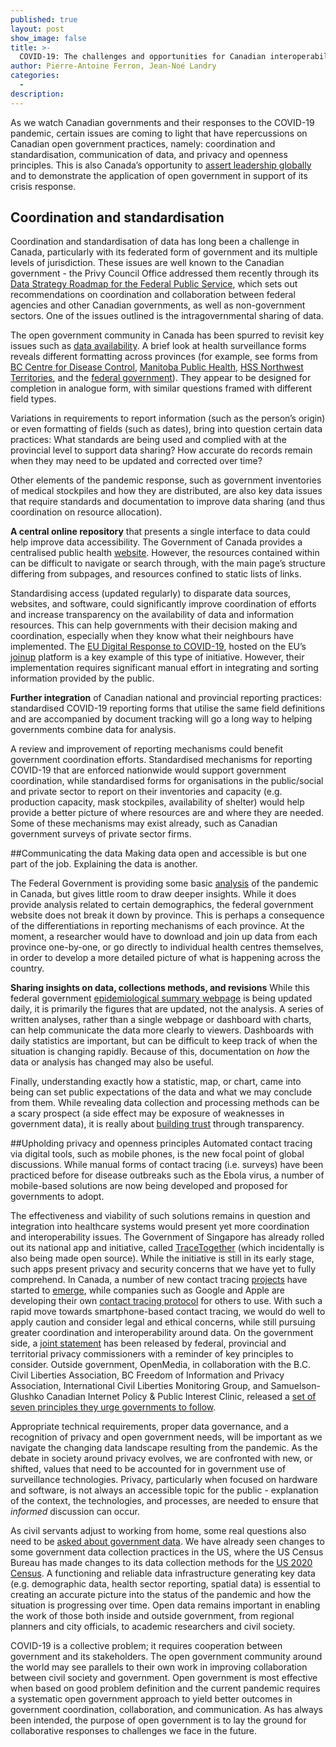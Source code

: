```yaml
---
published: true
layout: post
show_image: false
title: >-
  COVID-19: The challenges and opportunities for Canadian interoperability, open government, and privacy
author: Pierre-Antoine Ferron, Jean-Noé Landry
categories:
  - 
description: 
---
```

As we watch Canadian governments and their responses to the COVID-19 pandemic, certain issues are coming to light that have repercussions on Canadian open government practices, namely: coordination and standardisation, communication of data, and privacy and openness principles. This is also Canada’s opportunity to [assert leadership globally](https://www.cbc.ca/news/politics/un-security-council-pandemic-canada-trudeau-1.5556149) and to demonstrate the application of open government in support of its crisis response.

## Coordination and standardisation
Coordination and standardisation of data has long been a challenge in Canada, particularly with its federated form of government and its multiple levels of jurisdiction. These issues are well known to the Canadian government - the Privy Council Office addressed them recently through its [Data Strategy Roadmap for the Federal Public Service](https://www.canada.ca/en/privy-council/corporate/clerk/publications/data-strategy.html), which sets out recommendations on coordination and collaboration between federal agencies and other Canadian governments, as well as non-government sectors. One of the issues outlined is the intragovernmental sharing of data.

The open government community in Canada has been spurred to revisit key issues such as [data availability](http://datalibre.ca/2020/04/17/covid-19-demographic-reporting/). A brief look at health surveillance forms reveals different formatting across provinces (for example, see forms from [BC Centre for Disease Control](http://www.bccdc.ca/health-professionals/professional-resources/surveillance-forms), [Manitoba Public Health](https://www.gov.mb.ca/health/publichealth/surveillance/forms.html), [HSS Northwest Territories](https://www.hss.gov.nt.ca/professionals/en/services/coronavirus-disease-covid-19), and the [federal government](https://www.canada.ca/content/dam/phac-aspc/documents/services/diseases/2019-novel-coronavirus-infection/health-professionals/2019-nCoV-case-report-form-en.pdf)). They appear to be designed for completion in analogue form, with similar questions framed with different field types.

Variations in requirements to report information (such as the person’s origin) or even formatting of fields (such as dates), bring into question certain data practices: What standards are being used and complied with at the provincial level to support data sharing? How accurate do records remain when they may need to be updated and corrected over time?

Other elements of the pandemic response, such as government inventories of medical stockpiles and how they are distributed, are also key data issues that require standards and documentation to improve data sharing (and thus coordination on resource allocation).

**A central online repository** that presents a single interface to data could help improve data accessibility. The Government of Canada provides a centralised public health [website](https://www.canada.ca/en/public-health/services/diseases/coronavirus-disease-covid-19.html). However, the resources contained within can be difficult to navigate or search through, with the main page’s structure differing from subpages, and resources confined to static lists of links.

Standardising access (updated regularly) to disparate data sources, websites, and software, could significantly improve coordination of efforts and increase transparency on the availability of data and information resources. This can help governments with their decision making and coordination, especially when they know what their neighbours have implemented. The [EU Digital Response to COVID-19](https://joinup.ec.europa.eu/collection/digital-response-covid-19), hosted on the EU’s [joinup](https://joinup.ec.europa.eu/) platform is a key example of this type of initiative. However, their implementation requires significant manual effort in integrating and sorting information provided by the public.

**Further integration** of Canadian national and provincial reporting practices: standardised COVID-19 reporting forms that utilise the same field definitions and are accompanied by document tracking will go a long way to helping governments combine data for analysis.

A review and improvement of reporting mechanisms could benefit government coordination efforts. Standardised mechanisms for reporting COVID-19 that are enforced nationwide would support government coordination, while standardised forms for organisations in the public/social and private sector to report on their inventories and capacity (e.g. production capacity, mask stockpiles, availability of shelter) would help provide a better picture of where resources are and where they are needed. Some of these mechanisms may exist already, such as Canadian government surveys of private sector firms.

##Communicating the data
Making data open and accessible is but one part of the job. Explaining the data is another.

The Federal Government is providing some basic [analysis](https://health-infobase.canada.ca/covid-19/epidemiological-summary-covid-19-cases.html) of the pandemic in Canada, but gives little room to draw deeper insights. While it does provide analysis related to certain demographics, the federal government website does not break it down by province. This is perhaps a consequence of the differentiations in reporting mechanisms of each province. At the moment, a researcher would have to download and join up data from each province one-by-one, or go directly to individual health centres themselves, in order to develop a more detailed picture of what is happening across the country.

**Sharing insights on data, collections methods, and revisions**
While this federal government [epidemiological summary webpage](https://health-infobase.canada.ca/covid-19/epidemiological-summary-covid-19-cases.html) is being updated daily, it is primarily the figures that are updated, not the analysis. A series of written analyses, rather than a single webpage or dashboard with charts, can help communicate the data more clearly to viewers. Dashboards with daily statistics are important, but can be difficult to keep track of when the situation is changing rapidly. Because of this, documentation on *how* the data or analysis has changed may also be useful.

Finally, understanding exactly how a statistic, map, or chart, came into being can set public expectations of the data and what we may conclude from them. While revealing data collection and processing methods can be a scary prospect (a side effect may be exposure of weaknesses in government data), it is really about [building trust](https://www.opengovpartnership.org/collecting-open-government-approaches-to-covid-19/) through transparency.

##Upholding privacy and openness principles
Automated contact tracing via digital tools, such as mobile phones, is the new focal point of global discussions. While manual forms of contact tracing (i.e. surveys) have been practiced before for disease outbreaks such as the Ebola virus, a number of mobile-based solutions are now being developed and proposed for governments to adopt.

The effectiveness and viability of such solutions remains in question and integration into healthcare systems would present yet more coordination and interoperability issues. The Government of Singapore has already rolled out its national app and initiative, called [TraceTogether](https://www.tracetogether.gov.sg/) (which incidentally is also being made open source). While the initiative is still in its early stage, such apps present privacy and security concerns that we have yet to fully comprehend. In Canada, a number of new contact tracing [projects](https://www.lapresse.ca/covid-19/202003/30/01-5267212-traquer-la-pandemie-grace-aux-cellulaires.php) have started to [emerge](https://thelogic.co/news/montreal-computer-scientists-expect-to-launch-contact-tracing-app-in-less-than-a-week/), while companies such as Google and Apple are developing their own [contact tracing protocol](https://www.apple.com/covid19/contacttracing) for others to use. With such a rapid move towards smartphone-based contact tracing, we would do well to apply caution and consider legal and ethical concerns, while still pursuing greater coordination and interoperability around data. On the government side, a [joint statement](https://openmedia.org/sites/openmedia.org/files/joint_statement_digital_surveillance_technologies_and_covid-19_in_canada.pdf) has been released by federal, provincial and territorial privacy commissioners with a reminder of key principles to consider. Outside government, OpenMedia, in collaboration with the B.C. Civil Liberties Association, BC Freedom of Information and Privacy Association, International Civil Liberties Monitoring Group, and Samuelson-Glushko Canadian Internet Policy & Public Interest Clinic, released a [set of seven principles they urge governments to follow](https://openmedia.org/sites/openmedia.org/files/joint_statement_digital_surveillance_technologies_and_covid-19_in_canada.pdf).

Appropriate technical requirements, proper data governance, and a recognition of privacy and open government needs, will be important as we navigate the changing data landscape resulting from the pandemic. As the debate in society around privacy evolves, we are confronted with new, or shifted, values that need to be accounted for in government use of surveillance technologies. Privacy, particularly when focused on hardware and software, is not always an accessible topic for the public - explanation of the context, the technologies, and processes, are needed to ensure that *informed* discussion can occur.

As civil servants adjust to working from home, some real questions also need to be [asked about government data](https://www.opennorth.ca/2020/04/24/an-open-response-to-covid-19-open-cities-network). We have already seen changes to some government data collection practices in the US, where the US Census Bureau has made changes to its data collection methods for the [US 2020 Census](https://www.census.gov/library/fact-sheets/2020/dec/2020-operational-adjustments-covid-19.html). A functioning and reliable data infrastructure generating key data (e.g. demographic data, health sector reporting, spatial data) is essential to creating an accurate picture into the status of the pandemic and how the situation is progressing over time. Open data remains important in enabling the work of those both inside and outside government, from regional planners and city officials, to academic researchers and civil society.

COVID-19 is a collective problem; it requires cooperation between government and its stakeholders. The open government community around the world may see parallels to their own work in improving collaboration between civil society and government. Open government is most effective when based on good problem definition and the current pandemic requires a systematic open government approach to yield better outcomes in government coordination, collaboration, and communication. As has always been intended, the purpose of open government is to lay the ground for collaborative responses to challenges we face in the future.
